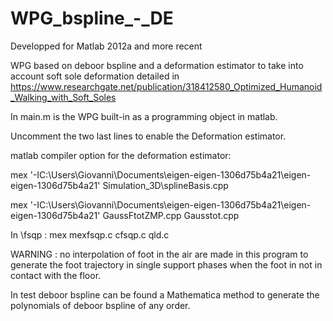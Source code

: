 # WPG_bspline_-_DE

Developped for Matlab 2012a and more recent

WPG based on deboor bspline and a deformation estimator to take into account soft sole deformation detailed in https://www.researchgate.net/publication/318412580_Optimized_Humanoid_Walking_with_Soft_Soles


In main.m is the WPG built-in as a programming object in matlab.

Uncomment the two last lines to enable the Deformation estimator.

matlab compiler option for the deformation estimator:

mex '-IC:\Users\Giovanni\Documents\eigen-eigen-1306d75b4a21\eigen-eigen-1306d75b4a21' Simulation_3D\splineBasis.cpp

mex '-IC:\Users\Giovanni\Documents\eigen-eigen-1306d75b4a21\eigen-eigen-1306d75b4a21' GaussFtotZMP.cpp Gausstot.cpp

In \fsqp : 
mex mexfsqp.c cfsqp.c qld.c


WARNING : no interpolation of foot in the air are made in this program to generate the foot trajectory in single support phases when the foot in not in contact with the floor.

In test deboor bspline can be found a Mathematica method to generate the polynomials of deboor bspline of any order.